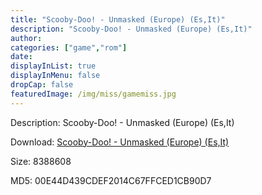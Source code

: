 ```yaml
---
title: "Scooby-Doo! - Unmasked (Europe) (Es,It)"
description: "Scooby-Doo! - Unmasked (Europe) (Es,It)"
author: 
categories: ["game","rom"]
date: 
displayInList: true
displayInMenu: false
dropCap: false
featuredImage: /img/miss/gamemiss.jpg
---
```


Description: Scooby-Doo! - Unmasked (Europe) (Es,It)

Download: <a style="text-decoration:underline;" href="https://mega.nz/#!SHJC0YTL!HdhLI7wDeA7IZbocyuqaiyrut9diQUWibPR6NtpjMm4" target = "_blank" rel = "nofollow" > Scooby-Doo! - Unmasked (Europe) (Es,It)</a>

Size: 8388608

MD5: 00E44D439CDEF2014C67FFCED1CB90D7

